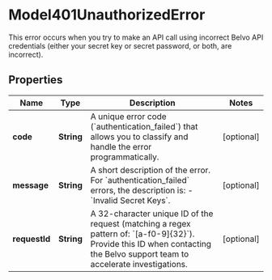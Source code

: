 

# Model401UnauthorizedError

This error occurs when you try to make an API call using incorrect Belvo API credentials (either your secret key or secret password, or both, are incorrect).

## Properties

| Name | Type | Description | Notes |
|------------ | ------------- | ------------- | -------------|
|**code** | **String** | A unique error code (&#x60;authentication_failed&#x60;) that allows you to classify and handle the error programmatically. |  [optional] |
|**message** | **String** | A short description of the error.  For &#x60;authentication_failed&#x60; errors, the description is:    - &#x60;Invalid Secret Keys&#x60;. |  [optional] |
|**requestId** | **String** | A 32-character unique ID of the request (matching a regex pattern of: &#x60;[a-f0-9]{32}&#x60;). Provide this ID when contacting the Belvo support team to accelerate investigations. |  [optional] |



